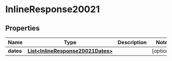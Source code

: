 

# InlineResponse20021


## Properties

Name | Type | Description | Notes
------------ | ------------- | ------------- | -------------
**dates** | [**List&lt;InlineResponse20021Dates&gt;**](InlineResponse20021Dates.md) |  |  [optional]



